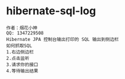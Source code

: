 # hibernate-sql-log
    作者：烟花小神
    QQ: 1347229508
    Hibernate JPA 控制台输出打印的 SQL 输出到侧边栏
    如何抓取SQL
    1.右边侧边栏
    2.点击监听
    3.请求你的接口
    4.等待输出结果
